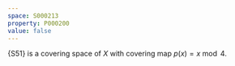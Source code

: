 ```yaml
---
space: S000213
property: P000200
value: false
---
```


{S51} is a covering space of $X$ with covering map $p(x) = x \bmod 4$.
